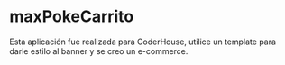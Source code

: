 # maxPokeCarrito

Esta aplicación fue realizada para CoderHouse, utilice un template para darle estilo al banner y se creo un e-commerce.
